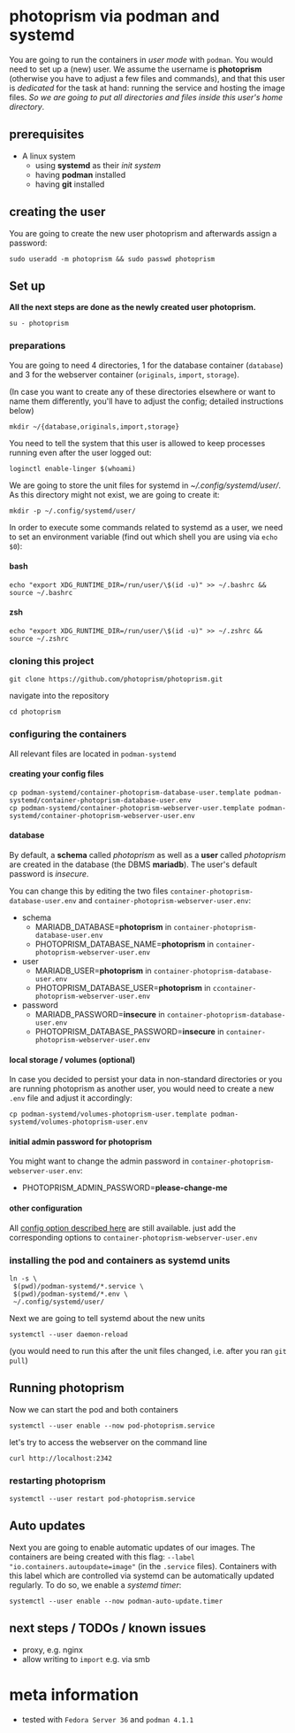 # photoprism via podman and systemd

You are going to run the containers in *user mode* with `podman`. You would need to set up a (new) user. We assume the username is **photoprism** (otherwise you have to adjust a few files and commands), and that this user is *dedicated* for the task at hand: running the service and hosting the image files. *So we are going to put all directories and files inside this user's home directory*.

## 

## prerequisites

- A linux system
  - using **systemd** as their *init system*
  - having **podman** installed
  - having **git** installed

## 

## creating the user

You are going to create the new user photoprism and afterwards assign a password:

```shell
sudo useradd -m photoprism && sudo passwd photoprism
```

## 

## Set up

**All the next steps are done as the newly created user photoprism.**

```shell
su - photoprism
```

### 

### preparations

You are going to need 4 directories, 1 for the database container (`database`) and 3 for the webserver container (`originals`, `import`, `storage`).

(In case you want to create any of these directories elsewhere or want to name them differently, you'll have to adjust the config; detailed instructions below)

```shell
mkdir ~/{database,originals,import,storage}
```

You need to tell the system that this user is allowed to keep processes running even after the user logged out:

```shell
loginctl enable-linger $(whoami)
```

We are going to store the unit files for systemd in *~/.config/systemd/user/*. As this directory might not exist, we are going to create it:

```shell
mkdir -p ~/.config/systemd/user/
```

In order to execute some commands related to systemd as a user, we need to set an environment variable (find out which shell you are using via `echo $0`):

#### bash

```shell
echo "export XDG_RUNTIME_DIR=/run/user/\$(id -u)" >> ~/.bashrc && source ~/.bashrc
```

#### zsh

```shell
echo "export XDG_RUNTIME_DIR=/run/user/\$(id -u)" >> ~/.zshrc && source ~/.zshrc
```

### cloning this project

```shell
git clone https://github.com/photoprism/photoprism.git
```

navigate into the repository

```shell
cd photoprism
```

### 

### configuring the containers

All relevant files are located in `podman-systemd`

#### creating your config files

```shell
cp podman-systemd/container-photoprism-database-user.template podman-systemd/container-photoprism-database-user.env
cp podman-systemd/container-photoprism-webserver-user.template podman-systemd/container-photoprism-webserver-user.env
```

#### database

By default, a **schema** called *photoprism* as well as a **user** called *photoprism* are created in the database (the DBMS **mariadb**). The user's default password is *insecure*.

You can change this by editing the two files `container-photoprism-database-user.env` and `container-photoprism-webserver-user.env`:

- schema
  - MARIADB_DATABASE=**photoprism** in `container-photoprism-database-user.env`
  - PHOTOPRISM_DATABASE_NAME=**photoprism** in `container-photoprism-webserver-user.env`
- user
  - MARIADB_USER=**photoprism** in `container-photoprism-database-user.env`
  - PHOTOPRISM_DATABASE_USER=**photoprism** in `ccontainer-photoprism-webserver-user.env`
- password
  - MARIADB_PASSWORD=**insecure** in `container-photoprism-database-user.env`
  - PHOTOPRISM_DATABASE_PASSWORD=**insecure** in `container-photoprism-webserver-user.env`

#### local storage / volumes (optional)

In case you decided to persist your data in non-standard directories or you are running photoprism as another user, you would need to create a new `.env` file and adjust it accordingly:

```shell
cp podman-systemd/volumes-photoprism-user.template podman-systemd/volumes-photoprism-user.env
```

#### initial admin password for photoprism

You might want to change the admin password in `container-photoprism-webserver-user.env`:

- PHOTOPRISM_ADMIN_PASSWORD=**please-change-me**

#### other configuration

All [config option described here](https://docs.photoprism.app/getting-started/config-options/) are still available. just add the corresponding options to `container-photoprism-webserver-user.env` 



### installing the pod and containers as systemd units

```shell
ln -s \
 $(pwd)/podman-systemd/*.service \
 $(pwd)/podman-systemd/*.env \
 ~/.config/systemd/user/
```

Next we are going to tell systemd about the new units

```shell
systemctl --user daemon-reload
```

(you would need to run this after the unit files changed, i.e. after you ran `git pull`)

## Running photoprism

Now we can start the pod and both containers

```shell
systemctl --user enable --now pod-photoprism.service
```

let's try to access the webserver on the command line

```shell
curl http://localhost:2342
```

### restarting photoprism

```shell
systemctl --user restart pod-photoprism.service
```

## Auto updates

Next you are going to enable automatic updates of our images. The containers are being created with this flag: `--label "io.containers.autoupdate=image"` (in the `.service` files). Containers with this label which are controlled via systemd can be automatically updated regularly. To do so, we enable a *systemd timer*:

```shell
systemctl --user enable --now podman-auto-update.timer
```



## next steps / TODOs / known issues

- proxy, e.g. nginx
- allow writing to `import` e.g. via smb



# meta information

- tested with `Fedora Server 36` and `podman 4.1.1`

